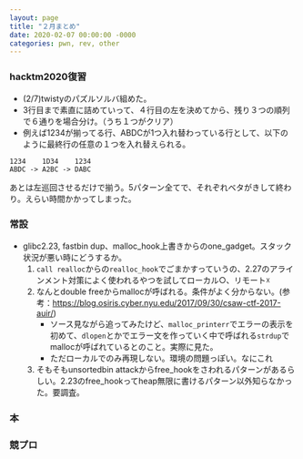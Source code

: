 ```yaml
---
layout: page
title: "２月まとめ"
date: 2020-02-07 00:00:00 -0000
categories: pwn, rev, other 
---
```



### hacktm2020復習
- (2/7)twistyのパズルソルバ組めた。
- 3行目まで素直に詰めていって、４行目の左を決めてから、残り３つの順列で６通りを場合分け。（うち１つがクリア）
- 例えば1234が揃ってる行、ABDCが1つ入れ替わっている行として、以下のように最終行の任意の１つを入れ替えられる。
```
1234    1D34    1234
ABDC -> A2BC -> DABC
```
あとは左巡回させるだけで揃う。5パターン全てで、それぞれベタがきして終わり。えらい時間かかってしまった。


### 常設
- glibc2.23, fastbin dup、malloc_hook上書きからのone_gadget。スタック状況が悪い時にどうするか。
    1. `call realloc`からの`realloc_hook`でごまかすっていうの、2.27のアラインメント対策によく使われるやつを試してローカル○、リモート☓
    2. なんとdouble freeからmallocが呼ばれる。条件がよく分からない。(参考：https://blog.osiris.cyber.nyu.edu/2017/09/30/csaw-ctf-2017-auir/)
        - ソース見ながら追ってみたけど、`malloc_printerr`でエラーの表示を初めて、`dlopen`とかでエラー文を作っていく中で呼ばれる`strdup`でmallocが呼ばれているとのこと。実際に見た。
        - ただローカルでのみ再現しない。環境の問題っぽい。なにこれ
    3. そもそもunsortedbin attackからfree_hookをさわれるパターンがあるらしい。2.23のfree_hookってheap無限に書けるパターン以外知らなかった。要調査。

### 本

### 競プロ
